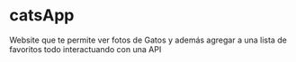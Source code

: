 # catsApp
Website que te permite ver fotos de Gatos y además agregar a una lista de favoritos todo interactuando con una API 

